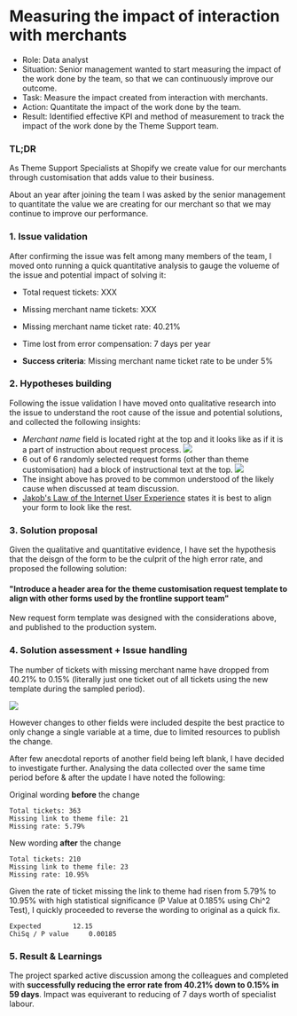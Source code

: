 # Measuring the impact of interaction with merchants

- Role: Data analyst
- Situation: Senior management wanted to start measuring the impact of the work done by the team, so that we can continuously improve our outcome.
- Task: Measure the impact created from interaction with merchants.
- Action: Quantitate the impact of the work done by the team.
- Result: Identified effective KPI and method of measurement to track the impact of the work done by the Theme Support team.


### TL;DR
As Theme Support Specialists at Shopify we create value for our merchants through customisation that adds value to their business.

About an year after joining the team I was asked by the senior management to quantitate the value we are creating for our merchant so that we may continue to improve our performance.


### 1. Issue validation

After confirming the issue was felt among many members of the team, I moved onto running a quick quantitative analysis to gauge the volueme of the issue and potential impact of solving it:

- Total request tickets: XXX
- Missing merchant name tickets: XXX
- Missing merchant name ticket rate: 40.21%
- Time lost from error compensation: 7 days per year

- **Success criteria**: Missing merchant name ticket rate to be under 5%


### 2. Hypotheses building

Following the issue validation I have moved onto qualitative research into the issue to understand the root cause of the issue and potential solutions, and collected the following insights:

- *Merchant name* field is located right at the top and it looks like as if it is a part of instruction about request process.
![](images/form_theme.png)
-	6 out of 6 randomly selected request forms (other than theme customisation) had a block of instructional text at the top.
![](images/form_other.png)
- The insight above has proved to be common understood of the likely cause when discussed at  team discussion.
- [Jakob's Law of the Internet User Experience](https://www.nngroup.com/videos/jakobs-law-internet-ux/) states it is best to align your form to look like the rest.


### 3. Solution proposal

Given the qualitative and quantitative evidence, I have set the hypothesis that the deisgn of the form to be the culprit of the high error rate, and proposed the following solution:

#### "Introduce a header area for the theme customisation request template to align with other forms used by the frontline support team"

New request form template was designed with the considerations above, and published to the production system.

### 4. Solution assessment + Issue handling

The number of tickets with missing merchant name have dropped from 40.21% to 0.15% (literally just one ticket out of all tickets using the new template during the sampled period).

![](images/graph_result.png)

However changes to other fields were included despite the best practice to only change a single variable at a time, due to limited resources to publish the change.

After few anecdotal reports of another field being left blank, I have decided to investigate further. Analysing the data collected over the same time period before & after the update I have noted the following:

Original wording **before** the change
```
Total tickets: 363
Missing link to theme file: 21
Missing rate: 5.79%
```
New wording **after** the change
```
Total tickets: 210
Missing link to theme file: 23
Missing rate: 10.95%
```

Given the rate of ticket missing the link to theme had risen from 5.79% to 10.95% with high statistical significance (P Value at 0.185% using Chi^2 Test), I quickly proceeded to reverse the wording to original as a quick fix.

```
Expected		12.15
ChiSq / P value		0.00185
```




### 5. Result & Learnings

The project sparked active discussion among the colleagues and completed with **successfully reducing the error rate from 40.21% down to 0.15% in 59 days**. Impact was equiverant to reducing of 7 days worth of specialist labour.